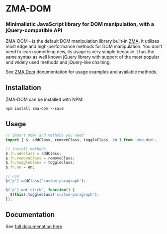 # ZMA-DOM

### Minimalistic JavaScript library for DOM manipulation, with a jQuery-compatible API

ZMA-DOM - is the default DOM manipulation library built-in [ZMA](https://h5.zalo.me/zma/). It utilizes most edge and high-performance methods for DOM manipulation. You don’t need to learn something new, its usage is very simple because it has the same syntax as well known jQuery library with support of the most popular and widely used methods and jQuery-like chaining.

See [ZMA Dom](https://h5.zalo.me/zma/docs/zma-dom.html) documentation for usage examples and available methods.

## Installation

ZMA-DOM can be installed with NPM:

```
npm install zma-dom --save
```

## Usage

```js
// import Dom7 and methods you need
import { $, addClass, removeClass, toggleClass, on } from 'zma-dom';

// install methods
$.fn.addClass = addClass;
$.fn.removeClass = removeClass;
$.fn.toggleClass = toggleClass;
$.fn.on = on;

// use
$('p').addClass('custom-paragraph');

$('p').on('click', function() {
  $(this).toggleClass('custom-paragraph');
});
```

## Documentation

See [full documenation here](https://h5.zalo.me/zma/docs/zma-dom.html)
